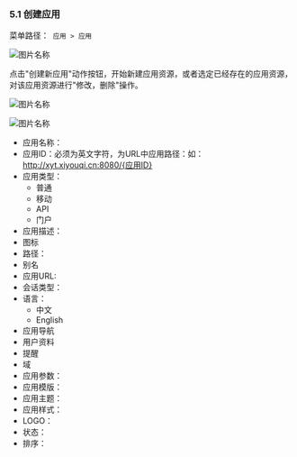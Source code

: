 ### 5.1 创建应用

菜单路径：` 应用 > 应用`

![图片名称](https://attachments.tower.im/tower/d898c676ef2e4f94824b16b01bfe6465?version=auto&filename=Clipboard%20Image.png)

点击"创建新应用"动作按钮，开始新建应用资源，或者选定已经存在的应用资源，对该应用资源进行"修改，删除"操作。

![图片名称](https://attachments.tower.im/tower/be6172d5ec6148439c187e2724a9a1dc?version=auto&filename=Clipboard%20Image.png)

![图片名称](https://attachments.tower.im/tower/cf2158f05cfe4d819c280e1ca2670e68?version=auto&filename=Clipboard%20Image.png)

- 应用名称：
- 应用ID：必须为英文字符，为URL中应用路径：如：http://xyt.xiyouqi.cn:8080/{应用ID}
- 应用类型：
  - 普通
  - 移动
  - API
  - 门户
- 应用描述：
- 图标
- 路径：
- 别名
- 应用URL:
- 会话类型：
- 语言：
  - 中文
  - English
- 应用导航
- 用户资料
- 提醒
- 域
- 应用参数：
- 应用模版：
- 应用主题：
- 应用样式：
- LOGO：
- 状态：
- 排序：